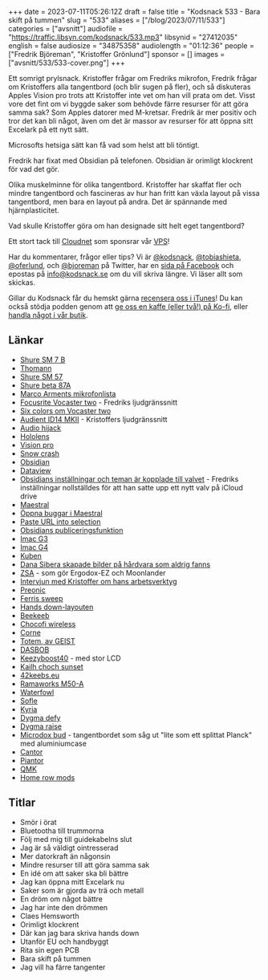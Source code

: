 +++
date = 2023-07-11T05:26:12Z
draft = false
title = "Kodsnack 533 - Bara skift på tummen"
slug = "533"
aliases = ["/blog/2023/07/11/533"]
categories = ["avsnitt"]
audiofile = "https://traffic.libsyn.com/kodsnack/533.mp3"
libsynid = "27412035"
english = false
audiosize = "34875358"
audiolength = "01:12:36"
people = ["Fredrik Björeman", "Kristoffer Grönlund"]
sponsor = []
images = ["avsnitt/533/533-cover.png"]
+++

Ett somrigt prylsnack. Kristoffer frågar om Fredriks mikrofon, Fredrik frågar om Kristoffers alla tangentbord (och blir sugen på fler), och så diskuteras Apples Vision pro trots att Kristoffer inte vet om han vill prata om det. Visst vore det fint om vi byggde saker som behövde färre resurser för att göra samma sak? Som Apples datorer med M-kretsar. Fredrik är mer positiv och tror det kan bli något, även om det är massor av resurser för att öppna sitt Excelark på ett nytt sätt.

Microsofts hetsiga sätt kan få vad som helst att bli töntigt.

Fredrik har fixat med Obsidian på telefonen. Obsidian är orimligt klockrent för vad det gör.

Olika muskelminne för olika tangentbord. Kristoffer har skaffat fler och mindre tangentbord och fascineras av hur han fritt kan växla layout på vissa tangentbord, men bara en layout på andra. Det är spännande med hjärnplasticitet.

Vad skulle Kristoffer göra om han designade sitt helt eget tangentbord?

Ett stort tack till [Cloudnet](https://www.cloudnet.se) som sponsrar vår [VPS](https://en.wikipedia.org/wiki/Virtual_private_server)!

Har du kommentarer, frågor eller tips? Vi är [@kodsnack](https://www.twitter.com/kodsnack), [@tobiashieta](https://www.twitter.com/tobiashieta), [@oferlund](https://www.twitter.com/oferlund), och [@bjoreman](https://www.twitter.com/bjoreman) på Twitter, har en [sida på Facebook](https://www.facebook.com/kodsnack) och epostas på [info@kodsnack.se](mailto:info@kodsnack.se) om du vill skriva längre. Vi läser allt som skickas.

Gillar du Kodsnack får du hemskt gärna [recensera oss i iTunes](https://itunes.apple.com/se/podcast/kodsnack/id561631498?l=en)! Du kan också stödja podden genom att <a href="https://ko-fi.com/kodsnack" rel="payment">ge oss en kaffe (eller två!) på Ko-fi</a>, eller [handla något i vår butik](https://shop.spreadshirt.se/kodsnack/).

## Länkar ##
* [Shure SM 7 B](https://www.thomann.de/se/shure_sm_7b_studiomikro.htm)
* [Thomann](https://www.thomann.de/se/index.html)
* [Shure SM 57](https://www.thomann.de/se/shure_sm57_lc.htm)
* [Shure beta 87A](https://www.thomann.de/se/shure_beta_87a.htm)
* [Marco Arments mikrofonlista](https://marco.org/podcasting-microphones#beta87a)
* [Focusrite Vocaster two](https://focusrite.com/en/usb-audio-interface/vocaster/vocaster-two) - Fredriks ljudgränssnitt
* [Six colors om Vocaster two](https://sixcolors.com/post/2022/10/vocaster-two-twice-the-features-twice-the-price/)
* [Audient ID14 MKII](https://www.musicradar.com/reviews/audient-id14-mkii) - Kristoffers ljudgränssnitt
* [Audio hijack](https://www.rogueamoeba.com/audiohijack/)
* [Hololens](https://en.wikipedia.org/wiki/HoloLens_2)
* [Vision pro](https://en.wikipedia.org/wiki/Apple_Vision_Pro)
* [Snow crash](https://en.wikipedia.org/wiki/Snow_Crash)
* [Obsidian](https://obsidian.md/)
* [Dataview](https://blacksmithgu.github.io/obsidian-dataview/)
* [Obsidians inställningar och teman är kopplade till valvet](https://help.obsidian.md/How+to/Working+with+multiple+vaults) - Fredriks inställningar nollställdes för att han satte upp ett nytt valv på iCloud drive
* [Maestral](https://maestral.app/)
* [Öppna buggar i Maestral](https://github.com/samschott/maestral/issues)
* [Paste URL into selection](https://github.com/denolehov/obsidian-url-into-selection)
* [Obsidians publiceringsfunktion](https://obsidian.md/publish)
* [Imac G3](https://en.wikipedia.org/wiki/IMac_G3)
* [Imac G4](https://en.wikipedia.org/wiki/IMac_G4)
* [Kuben](https://en.wikipedia.org/wiki/Power_Mac_G4_Cube)
* [Dana Sibera skapade bilder på hårdvara som aldrig fanns](https://newsletter.shifthappens.site/archive/the-cursed-universes-of-dana-sibera/)
* [ZSA](https://www.zsa.io/moonlander/) - som gör Ergodox-EZ och Moonlander
* [Intervjun med Kristoffer om hans arbetsverktyg](https://people.zsa.io/kristoffer-gronlund/)
* [Preonic](https://olkb.com/collections/preonic)
* [Ferris sweep](https://shop.beekeeb.com/product/pre-soldered-ferris-sweep-low-profile-split-keyboard/)
* [Hands down-layouten](https://sites.google.com/alanreiser.com/handsdown/home)
* [Beekeeb](https://shop.beekeeb.com/)
* [Chocofi wireless](https://shop.beekeeb.com/product/presoldered-chocofi-split-keyboard/)
* [Corne](https://github.com/foostan/crkbd)
* [Totem, av GEIST](https://github.com/GEIGEIGEIST/TOTEM)
* [DASBOB](https://shop.beekeeb.com/product/dasbob-split-keyboard-pcb-kit/)
* [Keezyboost40](https://shop.beekeeb.com/product/pre-soldered-keezyboost40/) - med stor LCD
* [Kailh choch sunset](https://splitkb.com/products/sunset-kailh-low-profile-choc-switches?variant=42742153871619)
* [42keebs.eu](https://42keebs.eu/)
* [Ramaworks M50-A](https://rama.works/m50a)
* [Waterfowl](https://keeb.io/products/waterfowl-36-key-split-keyboard-kit)
* [Sofle](https://josefadamcik.github.io/SofleKeyboard/)
* [Kyria](https://splitkb.com/products/kyria-rev3-pcb-kit)
* [Dygma defy](https://dygma.com/pages/defy)
* [Dygma raise](https://dygma.com/pages/raise)
* [Microdox bud](https://boardsource.xyz/store/5f2e7e4a2902de7151494f92) - tangentbordet som såg ut "lite som ett splittat Planck" med aluminiumcase
* [Cantor](https://shop.beekeeb.com/product/pre-soldered-cantor-keyboard/)
* [Piantor](https://shop.beekeeb.com/product/pre-soldered-piantor-split-keyboard/)
* [QMK](https://qmk.fm/)
* [Home row mods](https://precondition.github.io/home-row-mods)

## Titlar ##
* Smör i örat
* Bluetootha till trummorna
* Följ med mig till guidekabelns slut
* Jag är så väldigt ointresserad
* Mer datorkraft än någonsin
* Mindre resurser till att göra samma sak
* En idé om att saker ska bli bättre
* Jag kan öppna mitt Excelark nu
* Saker som är gjorda av trä och metall
* En dröm om något bättre
* Jag har inte den drömmen
* Claes Hemsworth
* Orimligt klockrent
* Där kan jag bara skriva hands down
* Utanför EU och handbyggt
* Rita sin egen PCB
* Bara skift på tummen
* Jag vill ha färre tangenter